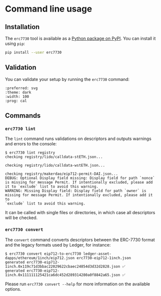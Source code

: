 # Command line usage

## Installation

The `erc7730` tool is available as a [Python package on PyPI](https://pypi.org/project/erc7730). You can install it
using `pip`:

```bash
pip install --user erc7730
```

## Validation

You can validate your setup by running the `erc7730` command:

```{typer} erc7730.main.app
:preferred: svg
:theme: dark
:width: 100
:prog: cal
```

## Commands

### `erc7730 lint`

The `lint` command runs validations on descriptors and outputs warnings and errors to the console:
```shell
$ erc7730 lint registry
checking registry/lido/calldata-stETH.json...

checking registry/lido/calldata-wstETH.json...

checking registry/makerdao/eip712-permit-DAI.json...
DEBUG: Optional Display field missing: Display field for path `nonce` is missing for message Permit. If intentionally excluded, please add
it to `exclude` list to avoid this warning.
WARNING: Missing Display field: Display field for path `owner` is missing for message Permit. If intentionally excluded, please add it to
`exclude` list to avoid this warning.
```

It can be called with single files or directories, in which case all descriptors will be checked.

### `erc7730 convert`

The `convert` command converts descriptors between the ERC-7730 format and the legacy formats used by Ledger, for
instance:
```shell
$ erc7730 convert eip712-to-erc7730 ledger-asset-dapps/ethereum/1inch/eip712.json erc7730-eip712-1inch.json
generated erc7730-eip712-1inch.0x119c71d3bbac22029622cbaec24854d3d32d2828.json ✅
generated erc7730-eip712-1inch.0x111111125421ca6dc452d289314280a0f8842a65.json ✅
```

Please run `erc7730 convert --help` for more information on the available options.
